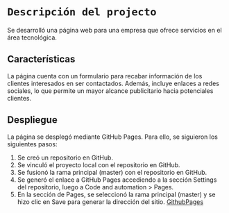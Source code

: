 #  `Descripción del projecto`
Se desarrolló una página web para una empresa que ofrece servicios en el área tecnológica.
## Características 
La página cuenta con un formulario para recabar información de los clientes interesados en ser contactados. Además, incluye enlaces a redes sociales, lo que permite un mayor alcance publicitario hacia potenciales clientes.
## Despliegue 
La página se desplegó mediante GitHub Pages. Para ello, se siguieron los siguientes pasos:

1. Se creó un repositorio en GitHub.
2. Se vinculó el proyecto local con el repositorio en GitHub.
3. Se fusionó la rama principal (master) con el repositorio en GitHub.
4. Se generó el enlace a GitHub Pages accediendo a la sección Settings del repositorio, luego a Code and automation > Pages.
5. En la sección de Pages, se seleccionó la rama principal (master) y se hizo clic en Save para generar la dirección del sitio.
[GithubPages](https://github.com/user-attachments/assets/5eef001f-4c77-43e3-82db-795ae2e6be51)
